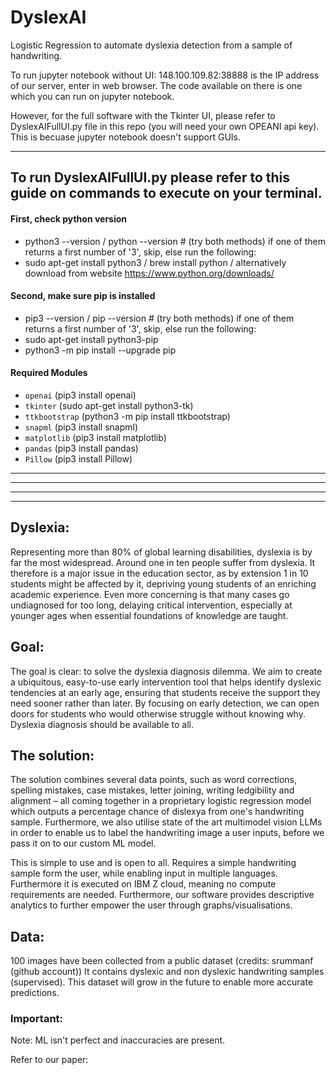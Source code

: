 # DyslexAI
Logistic Regression to automate dyslexia detection from a sample of handwriting. 

To run jupyter notebook without UI: 148.100.109.82:38888 is the IP address of our server, enter in web browser. 
The code available on there is one which you can run on jupyter notebook. 

However, for the full software with the Tkinter UI, please refer to DyslexAIFullUI.py file in this repo (you will need your own OPEANI api key).
This is becuase jupyter notebook doesn't support GUIs. 

___________________________________________________________________
## To run DyslexAIFullUI.py please refer to this guide on commands to execute on your terminal. 

#### First, check python version 
- python3 --version / python --version # (try both methods) if one of them returns a first number of '3', skip, else run the following: 
- sudo apt-get install python3 / brew install python / alternatively download from website https://www.python.org/downloads/

#### Second, make sure pip is installed
- pip3 --version / pip --version # (try both methods) if one of them returns a first number of '3', skip, else run the following: 
- sudo apt-get install python3-pip
- python3 -m pip install --upgrade pip

#### Required Modules
- `openai`  (pip3 install openai)
- `tkinter` (sudo apt-get install python3-tk)
- `ttkbootstrap` (python3 -m pip install ttkbootstrap)
- `snapml`  (pip3 install snapml)
- `matplotlib` (pip3 install matplotlib)
- `pandas` (pip3 install pandas)
- `Pillow` (pip3 install Pillow)


_________________________________________
_________________________________________


_________________________________________
_________________________________________




## Dyslexia: 
Representing more than 80% of global learning disabilities,
dyslexia is by far the most widespread. Around one in ten
people suffer from dyslexia. It therefore is a major issue in
the education sector, as by extension 1 in 10 students might
be affected by it, depriving young students of an enriching
academic experience. Even more concerning is that many cases 
go undiagnosed for too long, delaying critical intervention,
especially at younger ages when essential foundations of
knowledge are taught.

## Goal:
The goal is clear: to solve the dyslexia diagnosis dilemma. 
We aim to create a ubiquitous, easy-to-use early intervention 
tool that helps identify dyslexic tendencies at an early age, 
ensuring that students receive the support they need sooner rather 
than later. By focusing on early detection, we can open doors for 
students who would otherwise struggle without knowing why. 
Dyslexia diagnosis should be available to all. 

## The solution:
The solution combines several data points, such as word corrections,
spelling mistakes, case mistakes, letter joining, writing ledgibility
and alignment – all coming together in a proprietary logistic regression
model which outputs a percentage chance of dislexya from one's 
handwriting sample. Furthermore, we also utilise state of the art 
multimodel vision LLMs in order to enable us to label the 
handwriting image a user inputs, before we pass it on to our custom ML model.  

This is simple to use and is open to all. Requires a simple handwriting
sample form the user, while enabling input in multiple languages. 
Furthermore it is executed on IBM Z cloud, meaning no compute requirements
are needed. Furthermore, our software provides descriptive 
analytics to further empower the user through graphs/visualisations. 

## Data: 
100 images have been collected from a public dataset (credits: srummanf (github account))
It contains dyslexic and non dyslexic handwriting samples (supervised).
This dataset will grow in the future to enable more accurate predictions. 

### Important:
Note: ML isn't perfect and inaccuracies are present. 

Refer to our paper: 



